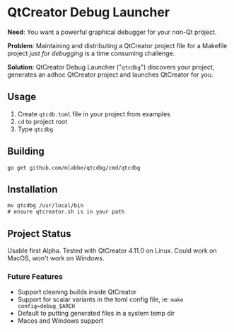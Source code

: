 # QtCreator Debug Launcher #

**Need**: You want a powerful graphical debugger for your non-Qt project.

**Problem**: Maintaining and distributing a QtCreator project file for a Makefile project _just for debugging_ is a time consuming challenge.

**Solution**: QtCreator Debug Launcher ("`qtcdbg`") discovers your project, generates an adhoc QtCreator project and launches QtCreator for you.

## Usage ##

 1. Create `qtcdb.toml` file in your project from examples
 2. `cd` to project root
 3. Type `qtcdbg`

## Building ##

    go get github.com/mlabbe/qtcdbg/cmd/qtcdbg
    
## Installation ##

    mv qtcdbg /usr/local/bin
    # ensure qtcreator.sh is in your path 

## Project Status ##

Usable first Alpha. Tested with QtCreator 4.11.0 on Linux.  Could work on MacOS, won't work on Windows.

### Future Features ###

 - Support cleaning builds inside QtCreator
 - Support for scalar variants in the toml config file, ie: `make config=debug_$ARCH`
 - Default to putting generated files in a system temp dir
 - Macos and Windows support
 
